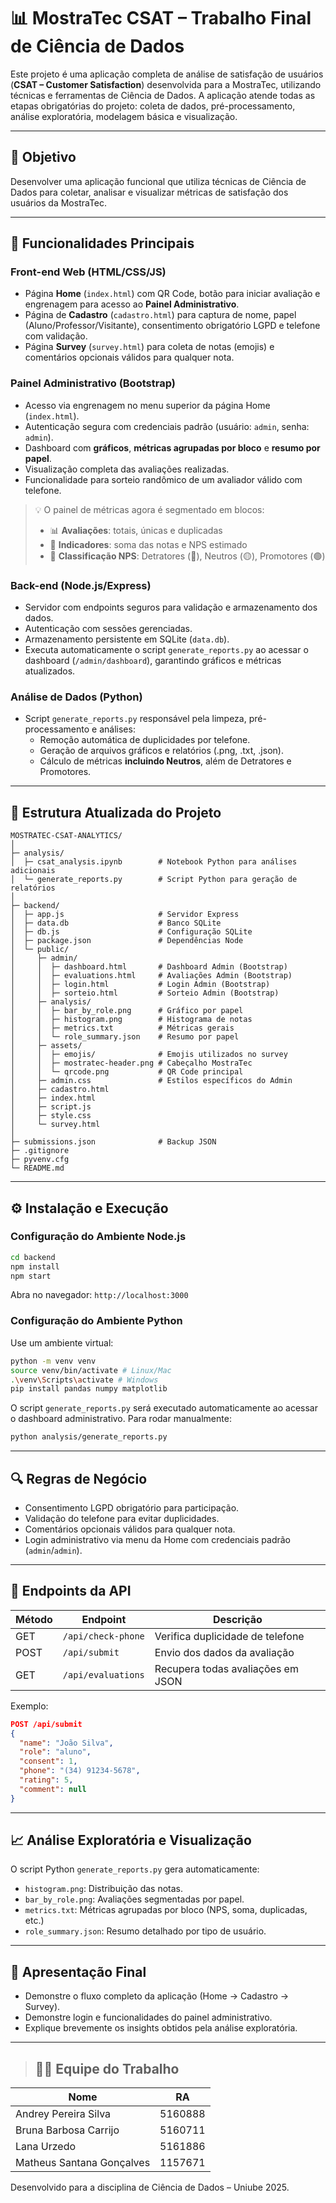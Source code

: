 # 📊 MostraTec CSAT – Trabalho Final de Ciência de Dados

Este projeto é uma aplicação completa de análise de satisfação de usuários (**CSAT – Customer Satisfaction**) desenvolvida para a MostraTec, utilizando técnicas e ferramentas de Ciência de Dados. A aplicação atende todas as etapas obrigatórias do projeto: coleta de dados, pré-processamento, análise exploratória, modelagem básica e visualização.

---

## 🎯 Objetivo

Desenvolver uma aplicação funcional que utiliza técnicas de Ciência de Dados para coletar, analisar e visualizar métricas de satisfação dos usuários da MostraTec.

---

## 🚀 Funcionalidades Principais

### Front-end Web (HTML/CSS/JS)

- Página **Home** (`index.html`) com QR Code, botão para iniciar avaliação e engrenagem para acesso ao **Painel Administrativo**.
- Página de **Cadastro** (`cadastro.html`) para captura de nome, papel (Aluno/Professor/Visitante), consentimento obrigatório LGPD e telefone com validação.
- Página **Survey** (`survey.html`) para coleta de notas (emojis) e comentários opcionais válidos para qualquer nota.

### Painel Administrativo (Bootstrap)

- Acesso via engrenagem no menu superior da página Home (`index.html`).
- Autenticação segura com credenciais padrão (usuário: `admin`, senha: `admin`).
- Dashboard com **gráficos**, **métricas agrupadas por bloco** e **resumo por papel**.
- Visualização completa das avaliações realizadas.
- Funcionalidade para sorteio randômico de um avaliador válido com telefone.

> 💡 O painel de métricas agora é segmentado em blocos:
>
> - 📊 **Avaliações**: totais, únicas e duplicadas  
> - 🧮 **Indicadores**: soma das notas e NPS estimado  
> - 🎯 **Classificação NPS**: Detratores (🔴), Neutros (🟡), Promotores (🟢)

### Back-end (Node.js/Express)

- Servidor com endpoints seguros para validação e armazenamento dos dados.
- Autenticação com sessões gerenciadas.
- Armazenamento persistente em SQLite (`data.db`).
- Executa automaticamente o script `generate_reports.py` ao acessar o dashboard (`/admin/dashboard`), garantindo gráficos e métricas atualizados.

### Análise de Dados (Python)

- Script `generate_reports.py` responsável pela limpeza, pré-processamento e análises:
  - Remoção automática de duplicidades por telefone.
  - Geração de arquivos gráficos e relatórios (.png, .txt, .json).
  - Cálculo de métricas **incluindo Neutros**, além de Detratores e Promotores.

---

## 📁 Estrutura Atualizada do Projeto

```
MOSTRATEC-CSAT-ANALYTICS/
│
├─ analysis/
│  ├─ csat_analysis.ipynb        # Notebook Python para análises adicionais
│  └─ generate_reports.py        # Script Python para geração de relatórios
│
├─ backend/
│  ├─ app.js                     # Servidor Express
│  ├─ data.db                    # Banco SQLite
│  ├─ db.js                      # Configuração SQLite
│  ├─ package.json               # Dependências Node
│  └─ public/
│     ├─ admin/
│     │  ├─ dashboard.html       # Dashboard Admin (Bootstrap)
│     │  ├─ evaluations.html     # Avaliações Admin (Bootstrap)
│     │  ├─ login.html           # Login Admin (Bootstrap)
│     │  ├─ sorteio.html         # Sorteio Admin (Bootstrap)
│     ├─ analysis/
│     │  ├─ bar_by_role.png      # Gráfico por papel
│     │  ├─ histogram.png        # Histograma de notas
│     │  ├─ metrics.txt          # Métricas gerais
│     │  └─ role_summary.json    # Resumo por papel
│     ├─ assets/
│     │  ├─ emojis/              # Emojis utilizados no survey
│     │  ├─ mostratec-header.png # Cabeçalho MostraTec
│     │  └─ qrcode.png           # QR Code principal
│     ├─ admin.css               # Estilos específicos do Admin
│     ├─ cadastro.html
│     ├─ index.html
│     ├─ script.js
│     ├─ style.css
│     └─ survey.html
│
├─ submissions.json              # Backup JSON
├─ .gitignore
├─ pyvenv.cfg
└─ README.md
```

---

## ⚙️ Instalação e Execução

### Configuração do Ambiente Node.js

```bash
cd backend
npm install
npm start
```

Abra no navegador: `http://localhost:3000`

### Configuração do Ambiente Python

Use um ambiente virtual:

```bash
python -m venv venv
source venv/bin/activate # Linux/Mac
.\venv\Scripts\activate # Windows
pip install pandas numpy matplotlib
```

O script `generate_reports.py` será executado automaticamente ao acessar o dashboard administrativo. Para rodar manualmente:

```bash
python analysis/generate_reports.py
```

---

## 🔍 Regras de Negócio

* Consentimento LGPD obrigatório para participação.
* Validação do telefone para evitar duplicidades.
* Comentários opcionais válidos para qualquer nota.
* Login administrativo via menu da Home com credenciais padrão (`admin`/`admin`).

---

## 📡 Endpoints da API

| Método | Endpoint           | Descrição                         |
| ------ | ------------------ | --------------------------------- |
| GET    | `/api/check-phone` | Verifica duplicidade de telefone  |
| POST   | `/api/submit`      | Envio dos dados da avaliação      |
| GET    | `/api/evaluations` | Recupera todas avaliações em JSON |

Exemplo:

```json
POST /api/submit
{
  "name": "João Silva",
  "role": "aluno",
  "consent": 1,
  "phone": "(34) 91234-5678",
  "rating": 5,
  "comment": null
}
```

---

## 📈 Análise Exploratória e Visualização

O script Python `generate_reports.py` gera automaticamente:

* `histogram.png`: Distribuição das notas.
* `bar_by_role.png`: Avaliações segmentadas por papel.
* `metrics.txt`: Métricas agrupadas por bloco (NPS, soma, duplicadas, etc.)
* `role_summary.json`: Resumo detalhado por tipo de usuário.

---

## 🎥 Apresentação Final

* Demonstre o fluxo completo da aplicação (Home → Cadastro → Survey).
* Demonstre login e funcionalidades do painel administrativo.
* Explique brevemente os insights obtidos pela análise exploratória.

---

> ## 🧑‍🎓 Equipe do Trabalho

| Nome                      | RA      |
| ------------------------- | ------- |
| Andrey Pereira Silva      | 5160888 |
| Bruna Barbosa Carrijo     | 5160711 |
| Lana Urzedo               | 5161886 |
| Matheus Santana Gonçalves | 1157671 |

Desenvolvido para a disciplina de Ciência de Dados – Uniube 2025.